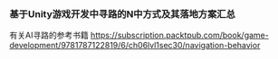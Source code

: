 ### 基于Unity游戏开发中寻路的N中方式及其落地方案汇总

有关AI寻路的参考书籍
https://subscription.packtpub.com/book/game-development/9781787122819/6/ch06lvl1sec30/navigation-behavior
